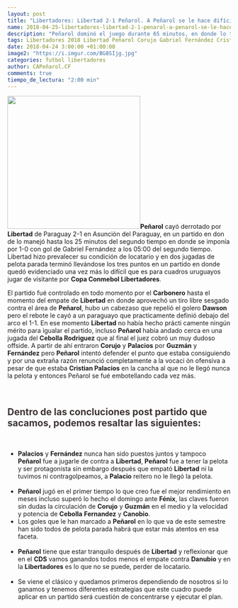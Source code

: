```yaml
---
layout: post
title: "Libertadores: Libertad 2-1 Peñarol. A Peñarol se le hace difícil de visitante en la Libertadores"
name: 2018-04-25-libertadores-libertad-2-1-penarol-a-penarol-se-le-hace-dificil-de-visitantes-en-la-libertadores.markdown
description: "Peñarol dominó el juego durante 65 minutos, en donde lo tenía controlado e incluso pudo liquidar el pleito con un 2-0, pero Libertad aprovechando dos jugadas de pelota parada lo dió vuelta al final por 2-1."
tags: Libertadores 2018 Libertad Peñarol Corujo Gabriel Fernández Cristian Palacios Cebolla Rodriguez Guzmán 
date: 2018-04-24 3:00:00 +01:00:00
image2: "https://i.imgur.com/BG8SIjg.jpg"
categories: futbol libertadores
author: CAPeñarol.CF
comments: true
tiempo_de_lectura: "2:00 min"
---
```


<!--<html>-->

   <p><img src="https://i.imgur.com/BG8SIjg.jpg" class="right" width="300px"><strong>Peñarol</strong> cayó derrotado por <strong>Libertad</strong> de Paraguay 2-1 en Asunción del Paraguay, en un partido en don
de lo manejó hasta los 25 minutos del segundo tiempo en donde se imponía por 1-0 con gol de Gabriel Fernández a los 05:00 del segundo tiempo. Libertad hizo prevalecer su condición de locatario y en dos jugadas de pelota parada terminó llevándose los tres puntos en un partido en donde quedó evidenciado una vez más lo difícil que es para cuadros uruguayos jugar de visitante por <strong>Copa Conmebol Libertadores</strong>.
   </p>
   <p>El partido fué controlado en todo momento por el <strong>Carbonero</strong> hasta el momento del empate de <strong>Libertad</strong> en donde aprovechó un tiro libre sesgado contra el área de <strong>Peñarol</strong>, hubo un cabezaso que repelió el golero <strong>Dawson</strong> pero el rebote le cayó a un paraguayo que practicamente definió debajo del arco el 1-1. En ese momento <strong>Libertad</strong> no había hecho prácti
camente ningún mérito para igualar el partido, incluso <strong>Peñarol</strong> había andado cerca en una jugada del <strong>Cebolla Rodriguez</strong> que al final el juez cobró un muy dudoso offside. A partir de ahí entraron <strong>Corujo</strong> y <strong>Palacios</strong> por <strong>Guzmán</strong> y <strong>Fernández</strong> pero <strong>Peñarol</strong> intentó defender el punto que estaba consiguiendo y por una extraña razón renunció completamente a la vocaci
ón ofensiva a pesar de que estaba <strong>Cristian Palacios</strong> en la cancha al que no le llegó nunca la pelota y entonces Peñarol se fué embotellando cada vez más.
   </p>
										
   <br>
										
   <h2><span class="font-effect-shadow-multiple" style="color:#3e3434;font-size:1.0em;">Dentro de las concluciones post partido que sacamos, podemos resaltar las siguientes:</span></h2>
                                        
<br>

<ul>
   <li><strong>Palacios</strong> y <strong>Fernández</strong> nunca han sido puestos juntos y tampoco <strong>Peñarol</strong> fue a jugarle de contra a <strong>Libertad</strong>, <strong>Peñarol</strong> fue a tener la pelota y ser protagonista sin embargo después que empató
<strong>Libertad</strong> ni la tuvimos ni contragolpeamos, a <strong>Palacio</strong> reitero no le llegó la pelota.</li><br>
   <li><strong>Peñarol</strong> jugó en el primer tiempo lo que creo fue el mejor rendimiento en meses incluso superó lo hecho el domingo ante <strong>Fénix</strong>, las claves fueron sin dudas la circulación de <strong>Corujo</strong> y <strong>Guzmán</strong> en el medio y la velocidad y potencia de <strong>Cebolla</strong> <strong>Fernandez</strong> y <strong>Canobio</strong>.<!--</li>--><br>
   <li>Los goles que le han marcado a <strong>Peñarol</strong> en lo que va de este semestre han sido todos de pelota parada habrá que estar más atentos en esa faceta.</li><br>
   <li><strong>Peñarol</strong> tiene que estar tranquilo después de <strong>Libertad</strong> y reflexionar que en el <strong>CDS</strong> vamos ganandos todos menos el empate contra <strong>Danubio</strong> y en la <strong>Libertadores</strong> es lo que no se puede, perder
de locatario.</li><br>
   <li>Se viene el clásico y quedamos primeros dependiendo de nosotros si lo ganamos y tenemos diferentes estrategias que este cuadro puede aplicar en un partido será cuestión de concentrarse
y ejecutar el plan.</li><br>
<!--</ul>-->

<br>
